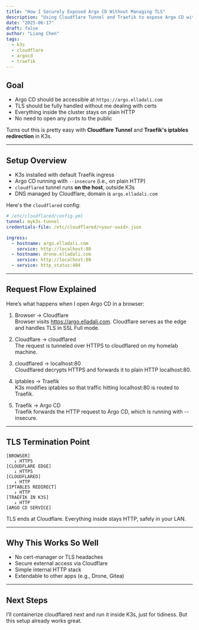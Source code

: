 ```yaml
---
title: "How I Securely Exposed Argo CD Without Managing TLS"
description: "Using Cloudflare Tunnel and Traefik to expose Argo CD with HTTPS, while running everything inside my K3s homelab on plain HTTP."
date: "2025-06-17"
draft: false
author: "Liang Chen"
tags:
  - k3s
  - cloudflare
  - argocd
  - traefik
---
```


## Goal

- Argo CD should be accessible at `https://argo.elladali.com`  
- TLS should be fully handled without me dealing with certs  
- Everything inside the cluster stays on plain HTTP  
- No need to open any ports to the public  

Turns out this is pretty easy with **Cloudflare Tunnel** and **Traefik's iptables redirection** in K3s.

---

## Setup Overview

- K3s installed with default Traefik ingress  
- Argo CD running with `--insecure` (i.e., on plain HTTP)  
- `cloudflared` tunnel runs **on the host**, outside K3s  
- DNS managed by Cloudflare, domain is `argo.elladali.com`  

Here's the `cloudflared` config:

```yaml
# /etc/cloudflared/config.yml
tunnel: myk3s-tunnel
credentials-file: /etc/cloudflared/<your-uuid>.json

ingress:
  - hostname: argo.elladali.com
    service: http://localhost:80
  - hostname: drone.elladali.com
    service: http://localhost:80
  - service: http_status:404
```

---

## Request Flow Explained

Here’s what happens when I open Argo CD in a browser:

1. Browser → Cloudflare  
Browser visits https://argo.elladali.com. Cloudflare serves as the edge and handles TLS in SSL Full mode.

2. Cloudflare → cloudflared  
The request is tunneled over HTTPS to cloudflared on my homelab machine.

3. cloudflared → localhost:80  
Cloudflared decrypts HTTPS and forwards it to plain HTTP localhost:80.

4. iptables → Traefik  
K3s modifies iptables so that traffic hitting localhost:80 is routed to Traefik.

5. Traefik → Argo CD  
Traefik forwards the HTTP request to Argo CD, which is running with --insecure.

---

## TLS Termination Point

```
[BROWSER]
   ↓ HTTPS
[CLOUDFLARE EDGE]
   ↓ HTTPS
[CLOUDFLARED]
   ↓ HTTP
[IPTABLES REDIRECT]
   ↓ HTTP
[TRAEFIK IN K3S]
   ↓ HTTP
[ARGO CD SERVICE]
```

TLS ends at Cloudflare. Everything inside stays HTTP, safely in your LAN.

---

## Why This Works So Well

- No cert-manager or TLS headaches  
- Secure external access via Cloudflare  
- Simple internal HTTP stack  
- Extendable to other apps (e.g., Drone, Gitea)

---

## Next Steps

I’ll containerize cloudflared next and run it inside K3s, just for tidiness. But this setup already works great.
